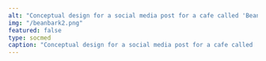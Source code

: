 ```yaml
---
alt: "Conceptual design for a social media post for a cafe called 'Bean Bark'."
img: "/beanbark2.png"
featured: false
type: socmed
caption: "Conceptual design for a social media post for a cafe called 'Bean Bark'."
---
```


